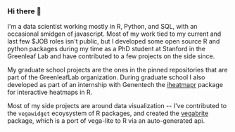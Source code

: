 ### Hi there 👋

I'm a data scientist working mostly in R, Python, and SQL, with an occasional smidgen of javascript.  Most of my work tied to my current and last few $JOB roles isn't public, but I developed some open source R and python packages during my time as a PhD student at Stanford in the Greenleaf Lab and have contributed to a few projects on the side since.

My graduate school projects are the ones in the pinned repositories that are part of the GreenleafLab organization. During graduate school I also developed as part of an internship with Genentech the [iheatmapr](https://github.com/ropensci/iheatmapr) package for interactive heatmaps in R.  

Most of my side projects are around data visualization -- I've contributed to the `vegawidget` ecoysystem of R packages, and created the [vegabrite](https://github.com/vegawidget/vegabrite) package, which is a port of vega-lite to R via an auto-generated api.  

